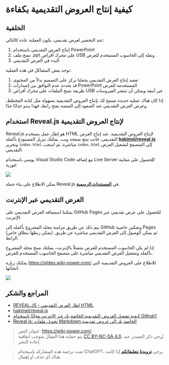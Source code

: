 # كيفية إنتاج العروض التقديمية بكفاءة

## الخلفية

عند التحضير لعرض تقديمي، يكون العملية عادة كالتالي:

1. إنتاج العرض التقديمي باستخدام PowerPoint
2. نسخ ملف .ppt على محرك أقراص USB ونقله إلى الحاسوب المستخدم للعرض
3. البدء في العرض التقديمي

توجد بعض المشاكل في هذه العملية:

1. تعقيد إنتاج العرض التقديمي يجعلنا نركز على التصميم بدلاً من المحتوى
2. قد يحدث عدم التوافق بين إصدارات PowerPoint المستخدمة للعرض
3. طريقة نسخ الملفات على محرك أقراص USB غير أنيقة ويمكن أن تنتشر الفيروسات

إذا كان هناك عملية جديدة تسمح لك بإنتاج العروض التقديمية بسهولة مثل كتابة المخطط، وعرض العرض التقديمي عند الصعود إلى المنصة بفتح رابط، فهذا يبدو جذابًا جدًا.

## استخدام Reveal.js لإنتاج العروض التقديمية

Reveal.js هو إطار عمل يستخدم HTML لإنتاج العروض التقديمية. عند إنتاج العرض التقديمي، فأنت تنتج صفحة ويب. يمكنك تنزيل المستودع بأكمله [**hakimel/reveal.js**](https://github.com/hakimel/reveal.js) وتحرير `index.html` مباشرة. ثم اسحب `index.html` إلى المتصفح لتشغيل العرض التقديمي.

يوصى باستخدام Visual Studio Code مع إضافة Live Server للحصول على معاينة فورية:

![](https://wiki-media-1253965369.cos.ap-guangzhou.myqcloud.com/img/20200228194307.png)

يمكن الاطلاع على بناء جملة Reveal.js في [**المستندات الرسمية**](https://revealjs.com/).

## العرض التقديمي عبر الإنترنت

يمكننا استضافة العرض التقديمي على GitHub Pages للحصول على عرض تقديمي عبر الإنترنت.

يتم ذلك عن طريق مزامنة مجلد المشروع بأكمله إلى GitHub وتمكين خاصية Pages (يمكن ربطها بنطاق خاص). ثم يمكن الوصول إلى العرض التقديمي مباشرة عن طريق الرابط.

إذا لم يكن الحاسوب المستخدم للعرض متصلاً بالإنترنت، يمكنك نسخ مجلد المشروع بأكمله وتشغيل العرض التقديمي مباشرة على متصفح الحاسوب المستخدم للعرض.

يمكنك زيارة <https://slides.wiki-power.com/> للاطلاع على العروض التقديمية التي أنشأتها.

![](https://wiki-media-1253965369.cos.ap-guangzhou.myqcloud.com/img/20200203144149.png)

## المراجع والشكر

- [REVEAL.JS - إطار العرض التقديمي HTML](https://revealjs.com/)
- [hakimel/reveal.js](https://github.com/hakimel/reveal.js)
- [كيفية تشغيل العروض التقديمية الخاصة بك عبر الإنترنت مجانًا باستخدام Github؟](https://mp.weixin.qq.com/s?__biz=MzIyODI1MzYyNA==&mid=2653540643&idx=1&sn=109613b8eea57eb7589fd9ca2bf56a8b&chksm=f389bbf4c4fe32e29c1ef0cb5cc14de75dec73abf6e43568d4cb437f6133d129378112631f15&mpshare=1&scene=1&srcid=&sharer_sharetime=1582828892161&sharer_shareid=57baeb2b96d0cff9b17ac2c15b36602b&key=113f64ecf669c05f5a4d2e2852665c055c2450ffa0d0edd2be1ada7647e3a09828048a2aeeb2f46f0668254bd54d09470c1319a2e4d57bf6771460f4d5c833bd5e66e6cd5d3bd2ec209683cb408c2c53&ascene=1&uin=MTk5MDUwOTA0Mg%3D%3D&devicetype=Windows+10&version=62080079&lang=zh_CN&exportkey=AwoQ%2FVXFAgH6janLC6ZV2hA%3D&pass_ticket=z4ox3f8nl73K2MPu0EBLLe%2FAru4MK%2B7c3EfDVNQbWWoZL0WujjMAwkBNocQsOmu8)
- [Reveal.js: تحويل ملفات Markdown الخاصة بك إلى عروض تقديمية](https://sspai.com/post/40657)

> عنوان النص: <https://wiki-power.com/>  
> يتم حماية هذا المقال بموجب اتفاقية [CC BY-NC-SA 4.0](https://creativecommons.org/licenses/by/4.0/deed.zh)، يُرجى ذكر المصدر عند إعادة النشر.

> تمت ترجمة هذه المشاركة باستخدام ChatGPT، يرجى [**تزويدنا بتعليقاتكم**](https://github.com/linyuxuanlin/Wiki_MkDocs/issues/new) إذا كانت هناك أي حذف أو إهمال.